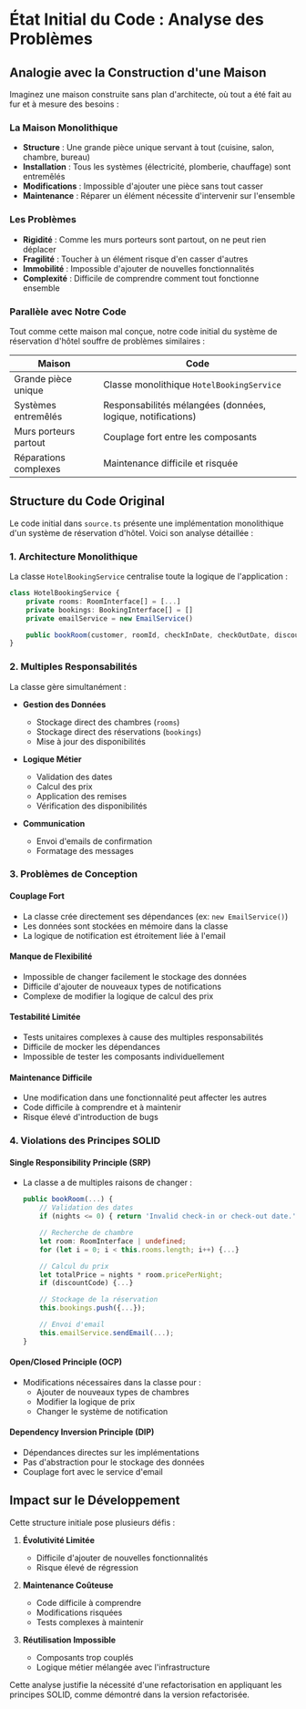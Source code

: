 # État Initial du Code : Analyse des Problèmes

## Analogie avec la Construction d'une Maison

Imaginez une maison construite sans plan d'architecte, où tout a été fait au fur et à mesure des besoins :

### La Maison Monolithique

-   **Structure** : Une grande pièce unique servant à tout (cuisine, salon, chambre, bureau)
-   **Installation** : Tous les systèmes (électricité, plomberie, chauffage) sont entremêlés
-   **Modifications** : Impossible d'ajouter une pièce sans tout casser
-   **Maintenance** : Réparer un élément nécessite d'intervenir sur l'ensemble

### Les Problèmes

-   **Rigidité** : Comme les murs porteurs sont partout, on ne peut rien déplacer
-   **Fragilité** : Toucher à un élément risque d'en casser d'autres
-   **Immobilité** : Impossible d'ajouter de nouvelles fonctionnalités
-   **Complexité** : Difficile de comprendre comment tout fonctionne ensemble

### Parallèle avec Notre Code

Tout comme cette maison mal conçue, notre code initial du système de réservation d'hôtel souffre de problèmes similaires :

| Maison                | Code                                                        |
| --------------------- | ----------------------------------------------------------- |
| Grande pièce unique   | Classe monolithique `HotelBookingService`                   |
| Systèmes entremêlés   | Responsabilités mélangées (données, logique, notifications) |
| Murs porteurs partout | Couplage fort entre les composants                          |
| Réparations complexes | Maintenance difficile et risquée                            |

## Structure du Code Original

Le code initial dans `source.ts` présente une implémentation monolithique d'un système de réservation d'hôtel. Voici son analyse détaillée :

### 1. Architecture Monolithique

La classe `HotelBookingService` centralise toute la logique de l'application :

```typescript
class HotelBookingService {
    private rooms: RoomInterface[] = [...]
    private bookings: BookingInterface[] = []
    private emailService = new EmailService()

    public bookRoom(customer, roomId, checkInDate, checkOutDate, discountCode?) {...}
}
```

### 2. Multiples Responsabilités

La classe gère simultanément :

-   **Gestion des Données**

    -   Stockage direct des chambres (`rooms`)
    -   Stockage direct des réservations (`bookings`)
    -   Mise à jour des disponibilités

-   **Logique Métier**

    -   Validation des dates
    -   Calcul des prix
    -   Application des remises
    -   Vérification des disponibilités

-   **Communication**
    -   Envoi d'emails de confirmation
    -   Formatage des messages

### 3. Problèmes de Conception

#### Couplage Fort

-   La classe crée directement ses dépendances (ex: `new EmailService()`)
-   Les données sont stockées en mémoire dans la classe
-   La logique de notification est étroitement liée à l'email

#### Manque de Flexibilité

-   Impossible de changer facilement le stockage des données
-   Difficile d'ajouter de nouveaux types de notifications
-   Complexe de modifier la logique de calcul des prix

#### Testabilité Limitée

-   Tests unitaires complexes à cause des multiples responsabilités
-   Difficile de mocker les dépendances
-   Impossible de tester les composants individuellement

#### Maintenance Difficile

-   Une modification dans une fonctionnalité peut affecter les autres
-   Code difficile à comprendre et à maintenir
-   Risque élevé d'introduction de bugs

### 4. Violations des Principes SOLID

#### Single Responsibility Principle (SRP)

-   La classe a de multiples raisons de changer :

    ```typescript
    public bookRoom(...) {
        // Validation des dates
        if (nights <= 0) { return 'Invalid check-in or check-out date.' }

        // Recherche de chambre
        let room: RoomInterface | undefined;
        for (let i = 0; i < this.rooms.length; i++) {...}

        // Calcul du prix
        let totalPrice = nights * room.pricePerNight;
        if (discountCode) {...}

        // Stockage de la réservation
        this.bookings.push({...});

        // Envoi d'email
        this.emailService.sendEmail(...);
    }
    ```

#### Open/Closed Principle (OCP)

-   Modifications nécessaires dans la classe pour :
    -   Ajouter de nouveaux types de chambres
    -   Modifier la logique de prix
    -   Changer le système de notification

#### Dependency Inversion Principle (DIP)

-   Dépendances directes sur les implémentations
-   Pas d'abstraction pour le stockage des données
-   Couplage fort avec le service d'email

## Impact sur le Développement

Cette structure initiale pose plusieurs défis :

1. **Évolutivité Limitée**

    - Difficile d'ajouter de nouvelles fonctionnalités
    - Risque élevé de régression

2. **Maintenance Coûteuse**

    - Code difficile à comprendre
    - Modifications risquées
    - Tests complexes à maintenir

3. **Réutilisation Impossible**
    - Composants trop couplés
    - Logique métier mélangée avec l'infrastructure

Cette analyse justifie la nécessité d'une refactorisation en appliquant les principes SOLID, comme démontré dans la version refactorisée.
